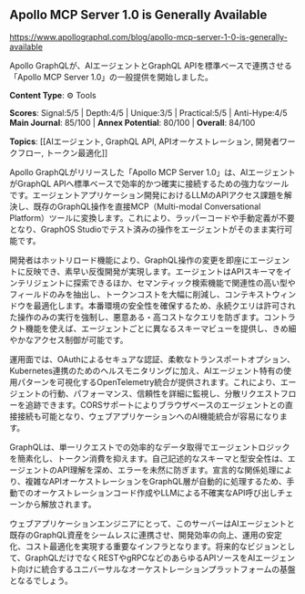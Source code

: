 ## Apollo MCP Server 1.0 is Generally Available

https://www.apollographql.com/blog/apollo-mcp-server-1-0-is-generally-available

Apollo GraphQLが、AIエージェントとGraphQL APIを標準ベースで連携させる「Apollo MCP Server 1.0」の一般提供を開始しました。

**Content Type**: ⚙️ Tools

**Scores**: Signal:5/5 | Depth:4/5 | Unique:3/5 | Practical:5/5 | Anti-Hype:4/5
**Main Journal**: 85/100 | **Annex Potential**: 80/100 | **Overall**: 84/100

**Topics**: [[AIエージェント, GraphQL API, APIオーケストレーション, 開発者ワークフロー, トークン最適化]]

Apollo GraphQLがリリースした「Apollo MCP Server 1.0」は、AIエージェントがGraphQL APIへ標準ベースで効率的かつ確実に接続するための強力なツールです。エージェントアプリケーション開発におけるLLMのAPIアクセス課題を解決し、既存のGraphQL操作を直接MCP（Multi-modal Conversational Platform）ツールに変換します。これにより、ラッパーコードや手動定義が不要となり、GraphOS Studioでテスト済みの操作をエージェントがそのまま実行可能です。

開発者はホットリロード機能により、GraphQL操作の変更を即座にエージェントに反映でき、素早い反復開発が実現します。エージェントはAPIスキーマをインテリジェントに探索できるほか、セマンティック検索機能で関連性の高い型やフィールドのみを抽出し、トークンコストを大幅に削減し、コンテキストウィンドウを最適化します。本番環境の安全性を確保するため、永続クエリは許可された操作のみの実行を強制し、悪意ある・高コストなクエリを防ぎます。コントラクト機能を使えば、エージェントごとに異なるスキーマビューを提供し、きめ細やかなアクセス制御が可能です。

運用面では、OAuthによるセキュアな認証、柔軟なトランスポートオプション、Kubernetes連携のためのヘルスモニタリングに加え、AIエージェント特有の使用パターンを可視化するOpenTelemetry統合が提供されます。これにより、エージェントの行動、パフォーマンス、信頼性を詳細に監視し、分散リクエストフローを追跡できます。CORSサポートによりブラウザベースのエージェントとの直接接続も可能となり、ウェブアプリケーションへのAI機能統合が容易になります。

GraphQLは、単一リクエストでの効率的なデータ取得でエージェントロジックを簡素化し、トークン消費を抑えます。自己記述的なスキーマと型安全性は、エージェントのAPI理解を深め、エラーを未然に防ぎます。宣言的な関係処理により、複雑なAPIオーケストレーションをGraphQL層が自動的に処理するため、手動でのオーケストレーションコード作成やLLMによる不確実なAPI呼び出しチェーンから解放されます。

ウェブアプリケーションエンジニアにとって、このサーバーはAIエージェントと既存のGraphQL資産をシームレスに連携させ、開発効率の向上、運用の安定化、コスト最適化を実現する重要なインフラとなります。将来的なビジョンとして、GraphQLだけでなくRESTやgRPCなどのあらゆるAPIソースをAIエージェント向けに統合するユニバーサルなオーケストレーションプラットフォームの基盤となるでしょう。